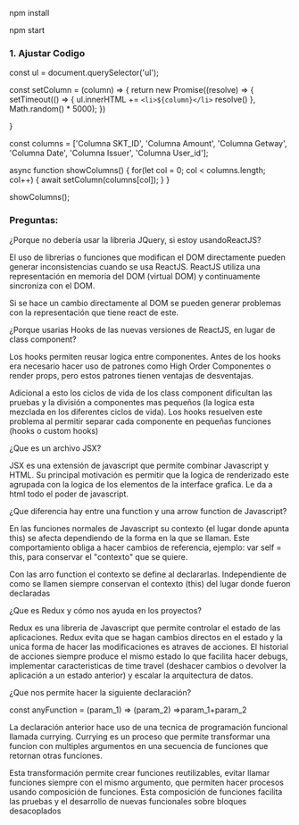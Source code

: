 npm install


npm start


### 1. Ajustar Codigo

const ul = document.querySelector('ul');

const setColumn = (column) => {
    return new Promise((resolve) => {
        setTimeout(() => {
            ul.innerHTML += `<li>${column}</li>`
            resolve()
        }, Math.random() * 5000);
    })

}

const columns = ['Columna SKT_ID', 'Columna Amount', 'Columna Getway', 'Columna Date', 'Columna Issuer', 'Columna User_id'];

async function showColumns() {
    for(let col = 0; col < columns.length; col++) {
        await setColumn(columns[col]);
    }
}

showColumns();


### Preguntas:

¿Porque no debería usar la libreria ​JQuery​, ​si estoy usando ​ReactJS​?

El uso de librerias o funciones que modifican el DOM directamente pueden generar inconsistencias cuando se usa ReactJS. ReactJS utiliza una representación en memoria del DOM (virtual DOM) y continuamente sincroniza con el DOM.

Si se hace un cambio directamente al DOM se pueden generar problemas con la representación que tiene react de este.

¿Porque usarias ​Hooks ​de las nuevas versiones de ​ReactJS, ​en lugar de ​class component​?

Los hooks permiten reusar logica entre componentes. Antes de los hooks era necesario hacer uso de patrones como High Order Componentes o render props, pero estos patrones tienen ventajas de desventajas.

Adicional a esto los ciclos de vida de los class component dificultan las pruebas y la división a componentes mas pequeños (la logica esta mezclada en los diferentes ciclos de vida). Los hooks resuelven este problema al permitir separar cada componente en pequeñas funciones (hooks o custom hooks)

¿Que es un archivo ​JSX​?

JSX es una extensión de javascript que permite combinar Javascript y HTML. Su principal motivación es permitir que la logica de renderizado este agrupada con la logica de los elementos de la interface grafica. Le da a html todo el poder de javascript.

¿Que diferencia hay entre una ​function ​y una ​arrow function​ de Javascript?

En las funciones normales de Javascript su contexto (el lugar donde apunta this) se afecta dependiendo de la forma en la que se llaman. Este comportamiento obliga a hacer cambios de referencia, ejemplo: var self = this, para conservar el "contexto" que se quiere.

Con las arro function el contexto se define al declararlas. Independiente de como se llamen siempre conservan el contexto (this) del lugar donde fueron declaradas

¿Que es ​Redux​​ y cómo nos ayuda en los proyectos?

Redux es una libreria de Javascript que permite controlar el estado de las aplicaciones. Redux evita que se hagan cambios directos en el estado y la unica forma de hacer las modificaciones es atraves de acciones. El historial de acciones siempre produce el mismo estado lo que facilita hacer debugs, implementar caracteristicas de time travel (deshacer cambios o devolver la aplicación a un estado anterior) y escalar la arquitectura de datos.

¿Que nos permite hacer la siguiente declaración?

const ​anyFunction = (​param_1​) => (​param_2​) =>​​param_1 ​+​​param_2

La declaración anterior hace uso de una tecnica de programación funcional llamada currying. Currying es un proceso que permite transformar una funcion con multiples argumentos en una secuencia de funciones que retornan otras funciones.

Esta transformación permite crear funciones reutilizables, evitar llamar funciones siempre con el mismo argumento, que permiten hacer procesos usando composición de funciones. Esta composición de funciones facilita las pruebas y el desarrollo de nuevas funcionales sobre bloques desacoplados

